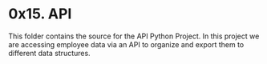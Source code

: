 # 0x15. API
This folder contains the source for the API Python Project. In this project we are  accessing employee data via an API to organize and export them to different data structures.
